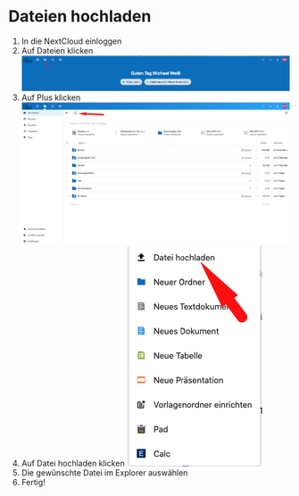 # Dateien hochladen

1. In die NextCloud einloggen
2. Auf Dateien klicken ![](../.gitbook/assets/0%20%287%29.png)
3. Auf Plus klicken ![](../.gitbook/assets/1%20%284%29.png)
4. Auf Datei hochladen klicken ![](../.gitbook/assets/2%20%284%29.png)
5. Die gewünschte Datei im Explorer auswählen
6. Fertig!

